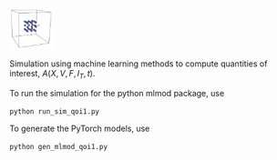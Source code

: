 <p align="left">
<img src="doc_img/qoi1.png" width="15%"> 
</p>

Simulation using machine learning methods to compute quantities of interest, $A(X,V,F,I_T,t)$.

To run the simulation for the python mlmod package, use 

```python run_sim_qoi1.py```

To generate the PyTorch models, use 

```python gen_mlmod_qoi1.py```

